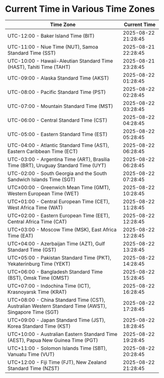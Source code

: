 # Current Time in Various Time Zones

| Time Zone | Current Time |
|-----------|--------------|
| UTC-12:00 - Baker Island Time (BIT) | 2025-08-22 21:28:45 |
| UTC-11:00 - Niue Time (NUT), Samoa Standard Time (SST) | 2025-08-21 22:28:45 |
| UTC-10:00 - Hawaii-Aleutian Standard Time (HAST), Tahiti Time (TAHT) | 2025-08-21 23:28:45 |
| UTC-09:00 - Alaska Standard Time (AKST) | 2025-08-22 01:28:45 |
| UTC-08:00 - Pacific Standard Time (PST) | 2025-08-22 02:28:45 |
| UTC-07:00 - Mountain Standard Time (MST) | 2025-08-22 03:28:45 |
| UTC-06:00 - Central Standard Time (CST) | 2025-08-22 04:28:45 |
| UTC-05:00 - Eastern Standard Time (EST) | 2025-08-22 05:28:45 |
| UTC-04:00 - Atlantic Standard Time (AST), Eastern Caribbean Time (ECT) | 2025-08-22 06:28:45 |
| UTC-03:00 - Argentina Time (ART), Brasília Time (BRT), Uruguay Standard Time (UYT) | 2025-08-22 06:28:45 |
| UTC-02:00 - South Georgia and the South Sandwich Islands Time (SGT) | 2025-08-22 07:28:45 |
| UTC±00:00 - Greenwich Mean Time (GMT), Western European Time (WET) | 2025-08-22 10:28:45 |
| UTC+01:00 - Central European Time (CET), West Africa Time (WAT) | 2025-08-22 11:28:45 |
| UTC+02:00 - Eastern European Time (EET), Central Africa Time (CAT) | 2025-08-22 12:28:45 |
| UTC+03:00 - Moscow Time (MSK), East Africa Time (EAT) | 2025-08-22 12:28:45 |
| UTC+04:00 - Azerbaijan Time (AZT), Gulf Standard Time (GST) | 2025-08-22 13:28:45 |
| UTC+05:00 - Pakistan Standard Time (PKT), Yekaterinburg Time (YEKT) | 2025-08-22 14:28:45 |
| UTC+06:00 - Bangladesh Standard Time (BST), Omsk Time (OMST) | 2025-08-22 15:28:45 |
| UTC+07:00 - Indochina Time (ICT), Krasnoyarsk Time (KRAT) | 2025-08-22 16:28:45 |
| UTC+08:00 - China Standard Time (CST), Australian Western Standard Time (AWST), Singapore Time (SGT) | 2025-08-22 17:28:45 |
| UTC+09:00 - Japan Standard Time (JST), Korea Standard Time (KST) | 2025-08-22 18:28:45 |
| UTC+10:00 - Australian Eastern Standard Time (AEST), Papua New Guinea Time (PGT) | 2025-08-22 19:28:45 |
| UTC+11:00 - Solomon Islands Time (SBT), Vanuatu Time (VUT) | 2025-08-22 20:28:45 |
| UTC+12:00 - Fiji Time (FJT), New Zealand Standard Time (NZST) | 2025-08-22 21:28:45 |
